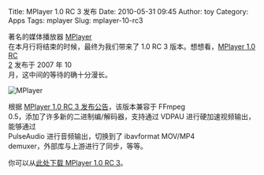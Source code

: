 Title: MPlayer 1.0 RC 3 发布
Date: 2010-05-31 09:45
Author: toy
Category: Apps
Tags: mplayer
Slug: mplayer-10-rc3

著名的媒体播放器 [MPlayer](http://www.mplayerhq.hu/)  
在本月行将结束的时候，最终为我们带来了 1.0 RC 3 版本。想想看，[MPlayer
1.0 RC  
2](http://linuxtoy.org/archives/mplayer-10rc2-released.html) 发布于
2007 年 10  
月，这中间的等待的确十分漫长。

![MPlayer](http://i.linuxtoy.org/i/2007/10/mplayer.jpg)

根据 [MPlayer 1.0 RC 3
发布公告](http://www.mplayerhq.hu/design7/news.html)，该版本兼容于
FFmpeg  
0.5，添加了许多新的二进制编/解码器，支持通过 VDPAU
进行硬加速视频输出，能够通过  
PulseAudio 进行音频输出，切换到了 ibavformat MOV/MP4  
demuxer，外部库与上游进行了同步，等等。

你可以从[此处下载 MPlayer 1.0 RC
3](http://www.mplayerhq.hu/design7/dload.html)。
